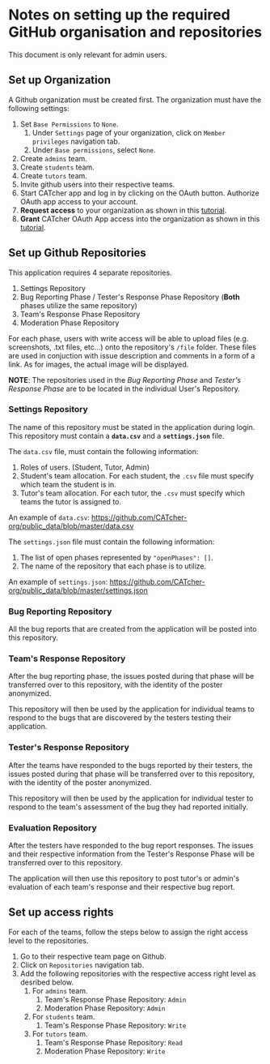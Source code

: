 # Notes on setting up the required GitHub organisation and repositories

This document is only relevant for admin users.

## Set up Organization
A Github organization must be created first. The organization must have the following settings:
1. Set `Base Permissions` to `None`.
    1. Under `Settings` page of your organization, click on `Member privileges` navigation tab.
    2. Under `Base permissions`, select `None`.
2. Create `admins` team.
3. Create `students` team.
4. Create `tutors` team.
5. Invite github users into their respective teams.
6. Start CATcher app and log in by clicking on the OAuth button. Authorize OAuth app access to your account.
7. **Request access** to your organization as shown in this [tutorial](https://help.github.com/en/github/setting-up-and-managing-your-github-user-account/requesting-organization-approval-for-oauth-apps).
8. **Grant** CATcher OAuth App access into the organization as shown in this [tutorial](https://help.github.com/en/github/setting-up-and-managing-organizations-and-teams/approving-oauth-apps-for-your-organization).


## Set up Github Repositories
This application requires 4 separate repositories.
1. Settings Repository
2. Bug Reporting Phase / Tester's Response Phase Repository (**Both** phases utilize the same repository)
3. Team's Response Phase Repository
4. Moderation Phase Repository

For each phase, users with write access will be able to upload files (e.g. screenshots, .txt files, etc...) onto the repository's `/file` folder. These files are used in conjuction with issue description and comments in a form of a link. As for images, the actual image will be displayed.

**NOTE**: The repositories used in the *Bug Reporting Phase* and *Tester's Response Phase* are to be located in the individual User's Repository.

### Settings Repository
The name of this repository must be stated in the application during login. This repository must contain a **`data.csv`** and a **`settings.json`** file.

The `data.csv` file, must contain the following information:
1. Roles of users. (Student, Tutor, Admin)
2. Student's team allocation. For each student, the `.csv` file must specify which team the student is in.
3. Tutor's team allocation. For each tutor, the `.csv` must specify which teams the tutor is assigned to.

An example of `data.csv`: https://github.com/CATcher-org/public_data/blob/master/data.csv

The `settings.json` file must contain the following information:
1. The list of open phases represented by `"openPhases": []`.
2. The name of the repository that each phase is to utilize.

An example of `settings.json`: https://github.com/CATcher-org/public_data/blob/master/settings.json

### Bug Reporting Repository
All the bug reports that are created from the application will be posted into this repository.

### Team's Response Repository
After the bug reporting phase, the issues posted during that phase will be transferred over to this repository, with the identity of the poster anonymized.

This repository will then be used by the application for individual teams to respond to the bugs that are discovered by the testers testing their application.

### Tester's Response Repository
After the teams have responded to the bugs reported by their testers, the issues posted during that phase will be transferred over to this repository, with the identity of the poster anonymized.

This repository will then be used by the application for individual tester to respond to the team's assessment of the bug they had reported initially.

### Evaluation Repository
After the testers have responded to the bug report responses. The issues and their respective information from the Tester's Response Phase will be transferred over to this repository.

The application will then use this repository to post tutor's or admin's evaluation of each team's response and their respective bug report.

## Set up access rights
For each of the teams, follow the steps below to assign the right access level to the repositories.
1. Go to their respective team page on Github.
2. Click on `Repositories` navigation tab.
3. Add the following repositories with the respective access right level as desribed below.
    1. For `admins` team.
        1. Team's Response Phase Repository: `Admin`
        2. Moderation Phase Repository: `Admin`
    2. For `students` team.
        1. Team's Response Phase Repository: `Write`
    3. For `tutors` team.
        1. Team's Response Phase Repository: `Read`
        2. Moderation Phase Repository: `Write`